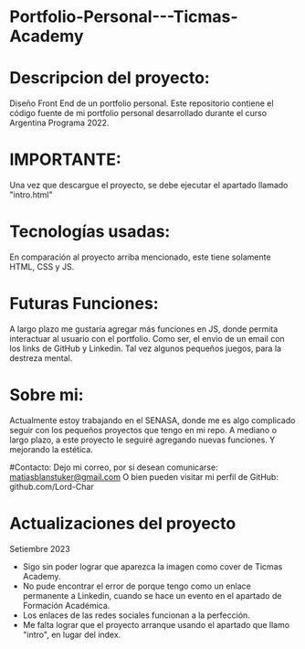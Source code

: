 # Portfolio-Personal---Ticmas-Academy
# Descripcion del proyecto:
Diseño Front End de un portfolio personal. Este repositorio contiene el código fuente de mi portfolio personal desarrollado durante el curso Argentina Programa 2022.

# IMPORTANTE:
Una vez que descargue el proyecto, se debe ejecutar el apartado llamado "intro.html"

# Tecnologías usadas:
En comparación al proyecto arriba mencionado, este tiene solamente HTML, CSS y JS. 

# Futuras Funciones:
A largo plazo me gustaría agregar más funciones en JS, donde permita interactuar al usuario con el portfolio. Como ser, el envio de un email con los links 
de GitHub y Linkedin. Tal vez algunos pequeños juegos, para la destreza mental. 

# Sobre mi: 
Actualmente estoy trabajando en el SENASA, donde me es algo complicado seguir con los pequeños proyectos que tengo en mi repo. 
A mediano o largo plazo, a este proyecto le seguiré agregando nuevas funciones. Y mejorando la estética.

#Contacto: 
Dejo mi correo, por si desean comunicarse: matiasblanstuker@gmail.com
O bien pueden visitar mi perfil de GitHub: github.com/Lord-Char

# Actualizaciones del proyecto
Setiembre 2023
- Sigo sin poder lograr que aparezca la imagen como cover de Ticmas Academy. 
- No pude encontrar el error de porque tengo como un enlace permanente a Linkedin, cuando se hace un evento en el apartado de Formación Académica. 
- Los enlaces de las redes sociales funcionan a la perfección. 
- Me falta lograr que el proyecto arranque usando el apartado que llamo "intro", en lugar del index. 



